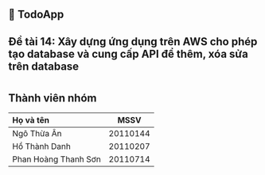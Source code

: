 ## 📔 TodoApp

## Đề tài 14: Xây dựng ứng dụng trên AWS cho phép tạo database và cung cấp API để thêm, xóa sửa trên database ##

#
## Thành viên nhóm

| Họ và tên            | MSSV     |
| :------------------- | :-------:|
| Ngô Thừa Ân          | 20110144 |
| Hồ Thành Danh        | 20110207 |
| Phan Hoàng Thanh Sơn | 20110714 |
